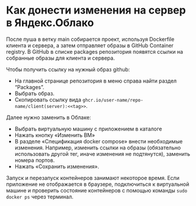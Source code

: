 # Как донести изменения на сервер в Яндекс.Облако

После пуша в ветку main собирается проект, используя Dockerfile клиента и сервера, а затем отправляет образы в GitHub Container registry.
В GitHub в списке packages репозитория появятся ссылки на собранные образы для клиента и сервера. 

Чтобы получить ссылку на нужный образ github:
- На главной странице репозитория в меню справа найти раздел “Packages”.
- Выбрать образ.
- Скопировать ссылку вида `ghcr.io/user-name/repo-name/client(server):<<tag>>`.

Далее нужно заменить в Облаке:
- Выбрать виртуальную машину с приложением в каталоге  
- Нажать кнопку «Изменить ВМ»
- В разделе «Спецификация docker compose» внести необходимые изменения. Например, изменить ссылки на образы (обязательно использовать другой тег, иначе изменения не подтянутся), заменить номера портов.
- Нажать «Сохранить изменения».

Запуск и перезапуск контейнеров занимают некоторое время. Если приложение не отображается в браузере, подключиться к виртуальной машине 
и проверить состояние контейнеров с помощью команды `sudo docker ps` через терминал. 
